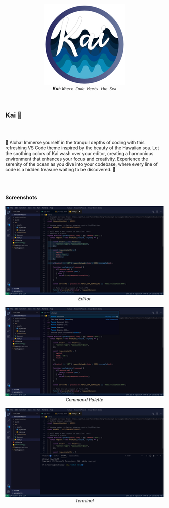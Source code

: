 <div align="center">
	<img src="https://raw.githubusercontent.com/igorskyflyer/vscode-theme-kai/main/assets/promo/kai-256x256.png" alt="Kai - a Visual Studio Code theme">
	<br>
	<em><strong>Kai</strong>: <code>Where Code Meets the Sea</code></em>
</div>

<br>
<br>

<div><h2>Kai 🌊</h2> <img src="https://vsmarketplacebadges.dev/installs-short/igordvlpr.kai-theme.svg" alt=""> <img src="https://vsmarketplacebadges.dev/rating-star/igordvlpr.kai-theme.svg" alt=""></div>

<br>

🌊 Aloha! Immerse yourself in the tranquil depths of coding with this refreshing VS Code theme inspired by the beauty of the Hawaiian sea. Let the soothing colors of Kai wash over your editor, creating a harmonious environment that enhances your focus and creativity. Experience the serenity of the ocean as you dive into your codebase, where every line of code is a hidden treasure waiting to be discovered. 🦞

<br>
<br>

### Screenshots

<div align="center">
	<img src="https://raw.githubusercontent.com/igorskyflyer/vscode-theme-kai/main/assets/promo/screenshot-1.png" alt="Screenshot of Visual Studio Code running Kai theme">
	<br>
	<em>Editor</em>
	<br>
	<br>
	<img src="https://raw.githubusercontent.com/igorskyflyer/vscode-theme-kai/main/assets/promo/screenshot-2.png" alt="Screenshot of Visual Studio Code running Kai theme">
	<br>
	<em>Command Palette</em>
	<br>
	<br>
	<img src="https://raw.githubusercontent.com/igorskyflyer/vscode-theme-kai/main/assets/promo/screenshot-3.png" alt="Screenshot of Visual Studio Code running Kai theme">
	<br>
	<em>Terminal</em>
</div>

